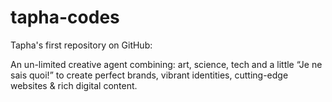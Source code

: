 tapha-codes
===========

Tapha's first repository on GitHub:

An un-limited creative agent combining: art, science, tech and a little “Je ne sais quoi!” to create perfect brands, vibrant identities, cutting-edge websites & rich digital content.

